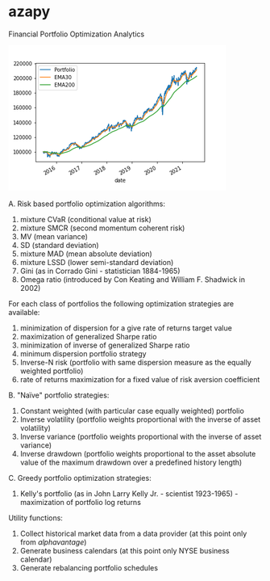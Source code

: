 # azapy
Financial Portfolio Optimization Analytics

![TimeSeries](graphics/Portfolio_1.png)

A. Risk based portfolio optimization algorithms:
  1. mixture CVaR (conditional value at risk)
  2. mixture SMCR (second momentum coherent risk)
  3. MV (mean variance)
  4. SD (standard deviation)
  5. mixture MAD (mean absolute deviation)
  6. mixture LSSD (lower semi-standard deviation)
  5. Gini (as in Corrado Gini - statistician 1884-1965)
  6. Omega ratio (introduced by Con Keating and William F. Shadwick in 2002)

For each class of portfolios the following optimization strategies are
available:
  1. minimization of dispersion for a give rate of returns target value
  2. maximization of generalized Sharpe ratio
  3. minimization of inverse of generalized Sharpe ratio
  4. minimum dispersion portfolio strategy
  5. Inverse-N risk (portfolio with same dispersion measure as the equally
  weighted portfolio)
  6. rate of returns maximization for a fixed value of risk aversion coefficient

B. "Naïve" portfolio strategies:
  1. Constant weighted (with particular case equally weighted) portfolio
  2. Inverse volatility (portfolio weights proportional with the inverse of
  asset volatility)
  3. Inverse variance (portfolio weights proportional with the inverse of
  asset variance)
  4. Inverse drawdown (portfolio weights proportional to the asset absolute
  value of the maximum drawdown over a predefined history length)

C. Greedy portfolio optimization strategies:
  1. Kelly's portfolio (as in John Larry Kelly Jr. - scientist 1923-1965) -
  maximization of portfolio log returns


Utility functions:
  1. Collect historical market data from a data provider (at this point only
    from *alphavantage*)
  2. Generate business calendars (at this point only NYSE business calendar)
  3. Generate rebalancing portfolio schedules

